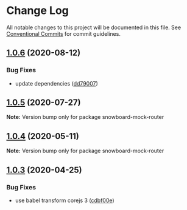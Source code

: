 # Change Log

All notable changes to this project will be documented in this file.
See [Conventional Commits](https://conventionalcommits.org) for commit guidelines.

## [1.0.6](https://github.com/bukalapak/snowboard/compare/snowboard-mock-router@1.0.5...snowboard-mock-router@1.0.6) (2020-08-12)


### Bug Fixes

* update dependencies ([dd79007](https://github.com/bukalapak/snowboard/commit/dd79007450a6a461849cd6dacfaa9eda00917c90))





## [1.0.5](https://github.com/bukalapak/snowboard/compare/snowboard-mock-router@1.0.4...snowboard-mock-router@1.0.5) (2020-07-27)

**Note:** Version bump only for package snowboard-mock-router





## [1.0.4](https://github.com/bukalapak/snowboard/compare/snowboard-mock-router@1.0.3...snowboard-mock-router@1.0.4) (2020-05-11)

**Note:** Version bump only for package snowboard-mock-router





## [1.0.3](https://github.com/bukalapak/snowboard/compare/snowboard-mock-router@1.0.2...snowboard-mock-router@1.0.3) (2020-04-25)


### Bug Fixes

* use babel transform corejs 3 ([cdbf00e](https://github.com/bukalapak/snowboard/commit/cdbf00e5f5911c4a49f6c2254a2dd1c7a87b0ace))
